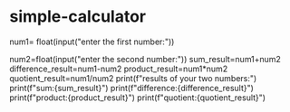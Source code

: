 # simple-calculator
num1= float(input("enter the first number:"))

num2=float(input("enter the second number:"))
sum_result=num1+num2
difference_result=num1-num2
product_result=num1*num2
quotient_result=num1/num2
print(f"results of your two numbers:")
print(f"sum:{sum_result}")
print(f"difference:{difference_result}")
print(f"product:{product_result}")
print(f"quotient:{quotient_result}")
